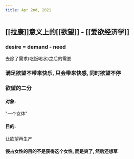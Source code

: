 ```yaml
---
title: Apr 2nd, 2021
---
```


## [[拉康]]意义上的[[欲望]] - [[爱欲经济学]]
### desire = demand - need
去除了需求(吃饭喝水)之后的需要
### 满足欲望不带来快乐, 只会带来快感, 同时欲望不停
### 欲望的二分
#### 对象:
"一个女体"
#### 目的:
让欲望再生产
#### 侵占女性的目的不是获得这个女性, 而是爽了, 然后还想草
